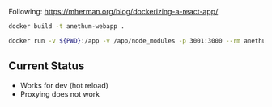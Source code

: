 Following: https://mherman.org/blog/dockerizing-a-react-app/

```bash
docker build -t anethum-webapp .

docker run -v ${PWD}:/app -v /app/node_modules -p 3001:3000 --rm anethum-webapp
```

## Current Status
- Works for dev (hot reload)
- Proxying does not work